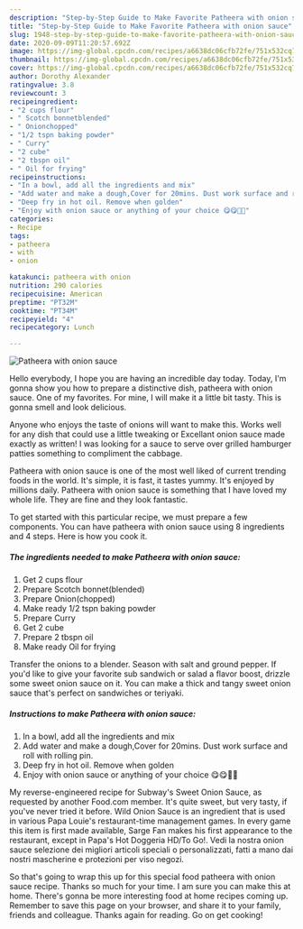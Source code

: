 ```yaml
---
description: "Step-by-Step Guide to Make Favorite Patheera with onion sauce"
title: "Step-by-Step Guide to Make Favorite Patheera with onion sauce"
slug: 1948-step-by-step-guide-to-make-favorite-patheera-with-onion-sauce
date: 2020-09-09T11:20:57.692Z
image: https://img-global.cpcdn.com/recipes/a6638dc06cfb72fe/751x532cq70/patheera-with-onion-sauce-recipe-main-photo.jpg
thumbnail: https://img-global.cpcdn.com/recipes/a6638dc06cfb72fe/751x532cq70/patheera-with-onion-sauce-recipe-main-photo.jpg
cover: https://img-global.cpcdn.com/recipes/a6638dc06cfb72fe/751x532cq70/patheera-with-onion-sauce-recipe-main-photo.jpg
author: Dorothy Alexander
ratingvalue: 3.8
reviewcount: 3
recipeingredient:
- "2 cups flour"
- " Scotch bonnetblended"
- " Onionchopped"
- "1/2 tspn baking powder"
- " Curry"
- "2 cube"
- "2 tbspn oil"
- " Oil for frying"
recipeinstructions:
- "In a bowl, add all the ingredients and mix"
- "Add water and make a dough,Cover for 20mins. Dust work surface and roll with rolling pin."
- "Deep fry in hot oil. Remove when golden"
- "Enjoy with onion sauce or anything of your choice 😋😋🤤🤤"
categories:
- Recipe
tags:
- patheera
- with
- onion

katakunci: patheera with onion 
nutrition: 290 calories
recipecuisine: American
preptime: "PT32M"
cooktime: "PT34M"
recipeyield: "4"
recipecategory: Lunch

---
```



![Patheera with onion sauce](https://img-global.cpcdn.com/recipes/a6638dc06cfb72fe/751x532cq70/patheera-with-onion-sauce-recipe-main-photo.jpg)

Hello everybody, I hope you are having an incredible day today. Today, I'm gonna show you how to prepare a distinctive dish, patheera with onion sauce. One of my favorites. For mine, I will make it a little bit tasty. This is gonna smell and look delicious.

Anyone who enjoys the taste of onions will want to make this. Works well for any dish that could use a little tweaking or Excellant onion sauce made exactly as written! I was looking for a sauce to serve over grilled hamburger patties something to compliment the cabbage.

Patheera with onion sauce is one of the most well liked of current trending foods in the world. It's simple, it is fast, it tastes yummy. It's enjoyed by millions daily. Patheera with onion sauce is something that I have loved my whole life. They are fine and they look fantastic.


To get started with this particular recipe, we must prepare a few components. You can have patheera with onion sauce using 8 ingredients and 4 steps. Here is how you cook it.

<!--inarticleads1-->

##### The ingredients needed to make Patheera with onion sauce:

1. Get 2 cups flour
1. Prepare  Scotch bonnet(blended)
1. Prepare  Onion(chopped)
1. Make ready 1/2 tspn baking powder
1. Prepare  Curry
1. Get 2 cube
1. Prepare 2 tbspn oil
1. Make ready  Oil for frying


Transfer the onions to a blender. Season with salt and ground pepper. If you&#39;d like to give your favorite sub sandwich or salad a flavor boost, drizzle some sweet onion sauce on it. You can make a thick and tangy sweet onion sauce that&#39;s perfect on sandwiches or teriyaki. 

<!--inarticleads2-->

##### Instructions to make Patheera with onion sauce:

1. In a bowl, add all the ingredients and mix
1. Add water and make a dough,Cover for 20mins. Dust work surface and roll with rolling pin.
1. Deep fry in hot oil. Remove when golden
1. Enjoy with onion sauce or anything of your choice 😋😋🤤🤤


My reverse-engineered recipe for Subway&#39;s Sweet Onion Sauce, as requested by another Food.com member. It&#39;s quite sweet, but very tasty, if you&#39;ve never tried it before. Wild Onion Sauce is an ingredient that is used in various Papa Louie&#39;s restaurant-time management games. In every game this item is first made available, Sarge Fan makes his first appearance to the restaurant, except in Papa&#39;s Hot Doggeria HD/To Go!. Vedi la nostra onion sauce selezione dei migliori articoli speciali o personalizzati, fatti a mano dai nostri mascherine e protezioni per viso negozi. 

So that's going to wrap this up for this special food patheera with onion sauce recipe. Thanks so much for your time. I am sure you can make this at home. There's gonna be more interesting food at home recipes coming up. Remember to save this page on your browser, and share it to your family, friends and colleague. Thanks again for reading. Go on get cooking!
